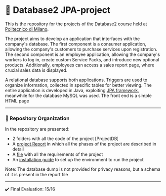 # :floppy_disk: Database2 JPA-project
This is the repository for the projects of the Database2 course held at [Politecnico di Milano](https://www.polimi.it/).

The project aims to develop an application that interfaces with the company's database. The first component is a consumer application, allowing the company's customers to purchase services upon registration. The second component is an employee application, allowing the company's workers to log in, create custom Service Packs, and introduce new optional products. Additionally, employees can access a sales report page, where crucial sales data is displayed.

A relational database supports both applications. Triggers are used to organize information, collected in specific tables for better viewing.
The entire application is developed in Java, exploiting [JPA framework](https://it.wikipedia.org/wiki/Java_Persistence_API), meanwhile for the database MySQL was used. The front end is a simple HTML page

---
### :open_file_folder: Repository Organization
In the repository are presented:
* 2 folders with all the code of the project [ProjectDB]
* A [project Report](Report.pdf) in which all the phases of the project are described in detail
* A [file](Project%20Description.pdf) with all the requirements of the project
* An [installation guide](Software%20Installation%20Guide.pdf) to set up the environment to run the project

Note: The database dump is not provided for privacy reasons, but a schema of it is present in the report file

---
✔️ Final Evaluation: 15/16
